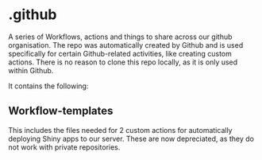 # .github
A series of Workflows, actions and things to share across our github organisation. The repo was automatically created by Github and is used specifically for certain Github-related activities, like creating custom actions. There is no reason to clone this repo locally, as it is only used within Github. 

It contains the following:

## Workflow-templates
This includes the files needed for 2 custom actions for automatically deploying Shiny apps to our server. These are now depreciated, as they do not work with private repositories. 


